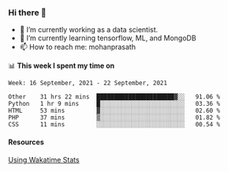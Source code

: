 ### Hi there 👋

- 🔭 I’m currently working as a data scientist.
- 🌱 I’m currently learning tensorflow, ML, and MongoDB
- 📫 How to reach me: mohanprasath

📊 **This week I spent my time on**
<!--START_SECTION:waka-->
```text
Week: 16 September, 2021 - 22 September, 2021

Other    31 hrs 22 mins  ██████████████████████▓░░   91.06 % 
Python   1 hr 9 mins     █░░░░░░░░░░░░░░░░░░░░░░░░   03.36 % 
HTML     53 mins         ▓░░░░░░░░░░░░░░░░░░░░░░░░   02.60 % 
PHP      37 mins         ▒░░░░░░░░░░░░░░░░░░░░░░░░   01.82 % 
CSS      11 mins         ░░░░░░░░░░░░░░░░░░░░░░░░░   00.54 % 
```
<!--END_SECTION:waka-->

#### Resources
[Using Wakatime Stats](https://github.com/marketplace/actions/waka-readme)
